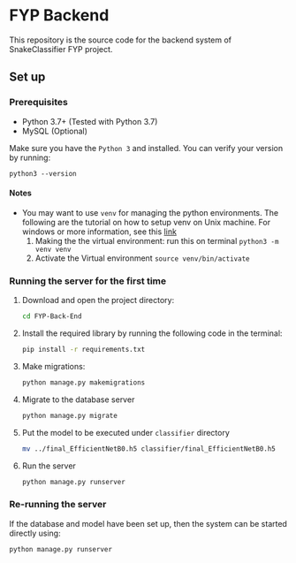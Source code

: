 # FYP Backend

This repository is the source code for the  backend system of SnakeClassifier FYP project. 

## Set up

### Prerequisites
*   Python 3.7+ (Tested with Python 3.7)
*   MySQL (Optional)

Make sure you have the `Python 3` and installed. You can verify your version by running:

```
python3 --version
```

#### Notes
*   You may want to use `venv` for managing the python environments. The following are the tutorial on how to setup venv on Unix machine. For windows or more information, see this [link](https://docs.python.org/3/tutorial/venv.html)
    1. Making the the virtual environment:
       run this on terminal `python3 -m venv venv`
    2. Activate the Virtual environment `source venv/bin/activate`

### Running the server for the first time
1.  Download and open the project directory:
    ```bash
    cd FYP-Back-End
    ```

2.  Install the required library by running the following code in the terminal:
    ```bash
    pip install -r requirements.txt
    ```

3.  Make migrations:
    ```bash
    python manage.py makemigrations
    ```

4.  Migrate to the database server
    ```bash
    python manage.py migrate
    ```
    
5.  Put the model to be executed under `classifier` directory
    ```bash
    mv ../final_EfficientNetB0.h5 classifier/final_EfficientNetB0.h5
    ```
    
5.  Run the server
    ```bash
    python manage.py runserver
    ```

### Re-running the server
If the database and model have been set up, then the system can be started directly using:
```bash
python manage.py runserver
```
